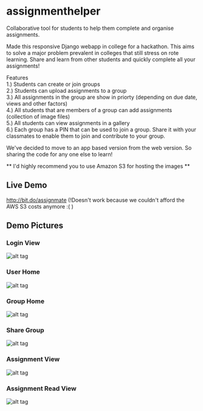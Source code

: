 # assignmenthelper
Collaborative tool for students to help them complete and organise assignments.

Made this responsive Django webapp in college for a hackathon. This aims to solve a major problem prevalent in colleges that still 
stress on rote learning. Share and learn from other students and quickly complete all your assignments! <br/>

Features <br/>
1.) Students can create or join groups <br/>
2.) Students can upload assignments to a group <br/>
3.) All assignments in the group are show in priorty (depending on due date, views and other factors) <br/>
4.) All students that are members of a group can add assignments (collection of image files) <br/>
5.) All students can view assignments in a gallery <br/>
6.) Each group has a PIN that can be used to join a group. Share it with your classmates to enable them to join and
contribute to your group. <br/>

We've decided to move to an app based version from the web version. So sharing the code
for any one else to learn!

** I'd highly recommend you to use Amazon S3 for hosting the images **

## Live Demo
http://bit.do/assignmate (!Doesn't work because we couldn't afford the AWS S3 costs anymore :( )

## Demo Pictures

### Login View
![alt tag](https://github.com/monikkinom/assignmenthelper/blob/master/demo/login.png?raw=true)

### User Home
![alt tag](https://github.com/monikkinom/assignmenthelper/blob/master/demo/all-groups.png?raw=true)


### Group Home
![alt tag](https://github.com/monikkinom/assignmenthelper/blob/master/demo/group-view.png?raw=true)

### Share Group
![alt tag](https://github.com/monikkinom/assignmenthelper/blob/master/demo/share-groups.png?raw=true)

### Assignment View
![alt tag](https://github.com/monikkinom/assignmenthelper/blob/master/demo/assignment-view.png?raw=true)

### Assignment Read View
![alt tag](https://github.com/monikkinom/assignmenthelper/blob/master/demo/assignment-read-view.png?raw=true)
